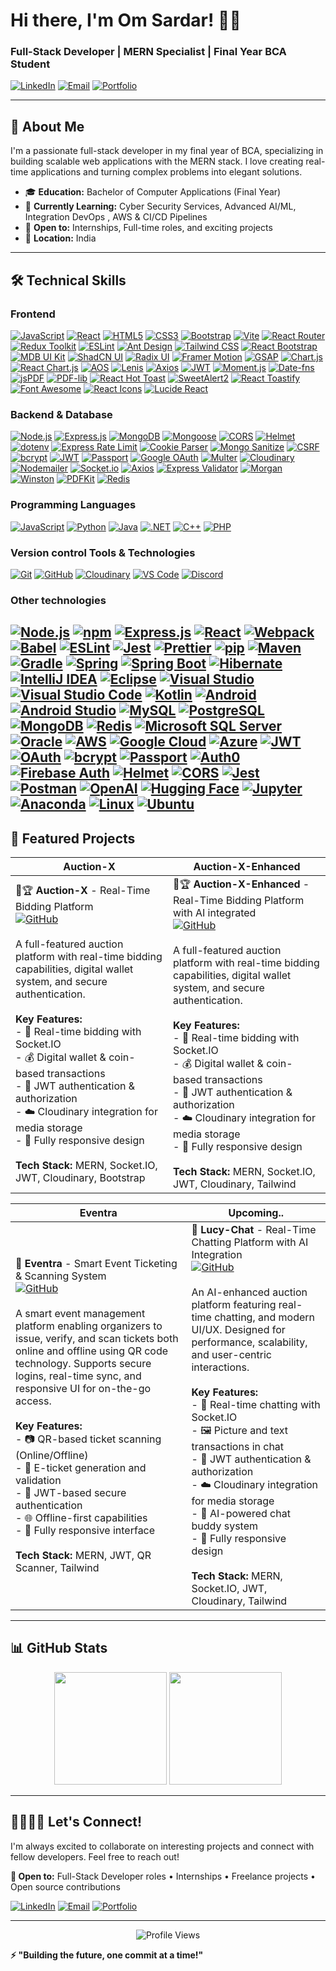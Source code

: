# Hi there, I'm Om Sardar! 👋🏻

### Full-Stack Developer | MERN Specialist | Final Year BCA Student

[![LinkedIn](https://img.shields.io/badge/LinkedIn-0077B5?style=flat&logo=linkedin&logoColor=white)](https://www.linkedin.com/in/om-sardar/)
[![Email](https://img.shields.io/badge/Email-D14836?style=flat&logo=gmail&logoColor=white)](mailto:omsardar14@gmail.com)
[![Portfolio](https://img.shields.io/badge/Portfolio-FF5722?style=flat&logo=google-chrome&logoColor=white)](https://yourportfolio.com)

---

## 🚀 About Me

I'm a passionate full-stack developer in my final year of BCA, specializing in building scalable web applications with the MERN stack. I love creating real-time applications and turning complex problems into elegant solutions.

- 🎓 **Education:** Bachelor of Computer Applications (Final Year)
- 🌱 **Currently Learning:** Cyber Security Services, Advanced AI/ML, Integration DevOps , AWS & CI/CD Pipelines
- 💼 **Open to:** Internships, Full-time roles, and exciting projects
- 📍 **Location:** India

---

## 🛠️ Technical Skills

### **Frontend**
[![JavaScript](https://img.shields.io/badge/JavaScript-F7DF1E?style=flat&logo=javascript&logoColor=black)](https://developer.mozilla.org/en-US/docs/Web/JavaScript) 
[![React](https://img.shields.io/badge/React-20232A?style=flat&logo=react&logoColor=61DAFB)](https://react.dev/)
[![HTML5](https://img.shields.io/badge/HTML5-E34F26?style=flat&logo=html5&logoColor=white)](https://developer.mozilla.org/en-US/docs/Web/HTML)
[![CSS3](https://img.shields.io/badge/CSS3-1572B6?style=flat&logo=css3&logoColor=white)](https://developer.mozilla.org/en-US/docs/Web/CSS)
[![Bootstrap](https://img.shields.io/badge/Bootstrap-563D7C?style=flat&logo=bootstrap&logoColor=white)](https://getbootstrap.com/)
[![Vite](https://img.shields.io/badge/Vite-646CFF?style=flat&logo=vite&logoColor=white)](https://vitejs.dev/)
[![React Router](https://img.shields.io/badge/React_Router-CA4245?style=flat&logo=react-router&logoColor=white)](https://reactrouter.com/)
[![Redux Toolkit](https://img.shields.io/badge/Redux_Toolkit-593D88?style=flat&logo=redux&logoColor=white)](https://redux-toolkit.js.org/)
[![ESLint](https://img.shields.io/badge/ESLint-4B32C3?style=flat&logo=eslint&logoColor=white)](https://eslint.org/)
[![Ant Design](https://img.shields.io/badge/Ant_Design-0170FE?style=flat&logo=ant-design&logoColor=white)](https://ant.design/)
[![Tailwind CSS](https://img.shields.io/badge/Tailwind_CSS-38B2AC?style=flat&logo=tailwind-css&logoColor=white)](https://tailwindcss.com/)
[![React Bootstrap](https://img.shields.io/badge/React_Bootstrap-7952B3?style=flat&logo=bootstrap&logoColor=white)](https://react-bootstrap.github.io/)
[![MDB UI Kit](https://img.shields.io/badge/MDB_UI_Kit-2196F3?style=flat&logo=material-design&logoColor=white)](https://mdbootstrap.com/)
[![ShadCN UI](https://img.shields.io/badge/ShadCN_UI-000000?style=flat&logo=shadcnui&logoColor=white)](https://ui.shadcn.com/)
[![Radix UI](https://img.shields.io/badge/Radix_UI-161618?style=flat&logo=radix-ui&logoColor=white)](https://www.radix-ui.com/)
[![Framer Motion](https://img.shields.io/badge/Framer_Motion-0055FF?style=flat&logo=framer&logoColor=white)](https://www.framer.com/motion/)
[![GSAP](https://img.shields.io/badge/GSAP-88CE02?style=flat&logo=greensock&logoColor=white)](https://greensock.com/gsap/)
[![Chart.js](https://img.shields.io/badge/Chart.js-FF6384?style=flat&logo=chart.js&logoColor=white)](https://www.chartjs.org/)
[![React Chart.js](https://img.shields.io/badge/React_Chart.js-FF6384?style=flat&logo=chart.js&logoColor=white)](https://react-chartjs-2.js.org/)
[![AOS](https://img.shields.io/badge/AOS-4285F4?style=flat&logo=javascript&logoColor=white)](https://michalsnik.github.io/aos/)
[![Lenis](https://img.shields.io/badge/Lenis-000000?style=flat&logo=javascript&logoColor=white)](https://lenis.studiofreight.com/)
[![Axios](https://img.shields.io/badge/Axios-5A29E4?style=flat&logo=axios&logoColor=white)](https://axios-http.com/)
[![JWT](https://img.shields.io/badge/JWT-000000?style=flat&logo=JSON%20web%20tokens&logoColor=white)](https://jwt.io/)
[![Moment.js](https://img.shields.io/badge/Moment.js-2C5aa0?style=flat&logo=moment.js&logoColor=white)](https://momentjs.com/)
[![Date-fns](https://img.shields.io/badge/Date--fns-770C56?style=flat&logo=date-fns&logoColor=white)](https://date-fns.org/)
[![jsPDF](https://img.shields.io/badge/jsPDF-FF5722?style=flat&logo=adobe-acrobat-reader&logoColor=white)](https://github.com/parallax/jsPDF)
[![PDF-lib](https://img.shields.io/badge/PDF--lib-FF5722?style=flat&logo=adobe-acrobat-reader&logoColor=white)](https://pdf-lib.js.org/)
[![React Hot Toast](https://img.shields.io/badge/React_Hot_Toast-FF6B6B?style=flat&logo=react&logoColor=white)](https://react-hot-toast.com/)
[![SweetAlert2](https://img.shields.io/badge/SweetAlert2-3085d6?style=flat&logo=javascript&logoColor=white)](https://sweetalert2.github.io/)
[![React Toastify](https://img.shields.io/badge/React_Toastify-FF6B6B?style=flat&logo=react&logoColor=white)](https://fkhadra.github.io/react-toastify/)
[![Font Awesome](https://img.shields.io/badge/Font_Awesome-339AF0?style=flat&logo=fontawesome&logoColor=white)](https://fontawesome.com/)
[![React Icons](https://img.shields.io/badge/React_Icons-61DAFB?style=flat&logo=react&logoColor=black)](https://react-icons.github.io/react-icons/)
[![Lucide React](https://img.shields.io/badge/Lucide_React-F56565?style=flat&logo=lucide&logoColor=white)](https://lucide.dev/)


### **Backend & Database**

[![Node.js](https://img.shields.io/badge/Node.js-43853D?style=flat&logo=node.js&logoColor=white)](https://nodejs.org/)
[![Express.js](https://img.shields.io/badge/Express.js-404D59?style=flat&logo=express&logoColor=white)](https://expressjs.com/)
[![MongoDB](https://img.shields.io/badge/MongoDB-4EA94B?style=flat&logo=mongodb&logoColor=white)](https://www.mongodb.com/)
[![Mongoose](https://img.shields.io/badge/Mongoose-880000?style=flat&logo=mongoose&logoColor=white)](https://mongoosejs.com/)
[![CORS](https://img.shields.io/badge/CORS-FF6C37?style=flat&logo=javascript&logoColor=white)](https://github.com/expressjs/cors)
[![Helmet](https://img.shields.io/badge/Helmet-000000?style=flat&logo=helmet&logoColor=white)](https://helmetjs.github.io/)
[![dotenv](https://img.shields.io/badge/dotenv-ECD53F?style=flat&logo=dotenv&logoColor=black)](https://github.com/motdotla/dotenv)
[![Express Rate Limit](https://img.shields.io/badge/Rate_Limit-FF6B6B?style=flat&logo=express&logoColor=white)](https://github.com/nfriedly/express-rate-limit)
[![Cookie Parser](https://img.shields.io/badge/Cookie_Parser-8B4513?style=flat&logo=javascript&logoColor=white)](https://github.com/expressjs/cookie-parser)
[![Mongo Sanitize](https://img.shields.io/badge/Mongo_Sanitize-4EA94B?style=flat&logo=mongodb&logoColor=white)](https://github.com/fiznool/express-mongo-sanitize)
[![CSRF](https://img.shields.io/badge/CSRF-DC143C?style=flat&logo=security&logoColor=white)](https://github.com/expressjs/csurf)
[![bcrypt](https://img.shields.io/badge/bcrypt-3178C6?style=flat&logo=npm&logoColor=white)](https://github.com/kelektiv/node.bcrypt.js)
[![JWT](https://img.shields.io/badge/JWT-000000?style=flat&logo=JSON%20web%20tokens&logoColor=white)](https://jwt.io/)
[![Passport](https://img.shields.io/badge/Passport-34E27A?style=flat&logo=passport&logoColor=white)](http://www.passportjs.org/)
[![Google OAuth](https://img.shields.io/badge/Google_OAuth-4285F4?style=flat&logo=google&logoColor=white)](https://developers.google.com/identity/protocols/oauth2)
[![Multer](https://img.shields.io/badge/Multer-FF6600?style=flat&logo=javascript&logoColor=white)](https://github.com/expressjs/multer)
[![Cloudinary](https://img.shields.io/badge/Cloudinary-3448C5?style=flat&logo=cloudinary&logoColor=white)](https://cloudinary.com/)
[![Nodemailer](https://img.shields.io/badge/Nodemailer-339933?style=flat&logo=nodemailer&logoColor=white)](https://nodemailer.com/)
[![Socket.io](https://img.shields.io/badge/Socket.io-010101?style=flat&logo=socket.io&logoColor=white)](https://socket.io/)
[![Axios](https://img.shields.io/badge/Axios-5A29E4?style=flat&logo=axios&logoColor=white)](https://axios-http.com/)
[![Express Validator](https://img.shields.io/badge/Express_Validator-404D59?style=flat&logo=express&logoColor=white)](https://express-validator.github.io/)
[![Morgan](https://img.shields.io/badge/Morgan-000000?style=flat&logo=javascript&logoColor=white)](https://github.com/expressjs/morgan)
[![Winston](https://img.shields.io/badge/Winston-231F20?style=flat&logo=winston&logoColor=white)](https://github.com/winstonjs/winston)
[![PDFKit](https://img.shields.io/badge/PDFKit-FF5722?style=flat&logo=adobe-acrobat-reader&logoColor=white)](https://pdfkit.org/)
[![Redis](https://img.shields.io/badge/Redis-DC382D?style=flat&logo=redis&logoColor=white)](https://redis.io/)

### **Programming Languages**
[![JavaScript](https://img.shields.io/badge/JavaScript-F7DF1E?style=flat&logo=javascript&logoColor=black)](https://developer.mozilla.org/en-US/docs/Web/JavaScript)
[![Python](https://img.shields.io/badge/Python-3776AB?style=flat&logo=python&logoColor=white)](https://www.python.org/)
[![Java](https://img.shields.io/badge/Java-ED8B00?style=flat&logo=openjdk&logoColor=white)](https://www.oracle.com/java/)
[![.NET](https://img.shields.io/badge/.NET-5C2D91?style=flat&logo=.net&logoColor=white)](https://dotnet.microsoft.com/)
[![C++](https://img.shields.io/badge/C++-00599C?style=flat&logo=c%2B%2B&logoColor=white)](https://www.cplusplus.com/)
[![PHP](https://img.shields.io/badge/PHP-777BB4?style=flat&logo=php&logoColor=white)](https://www.php.net/)

### **Version control Tools & Technologies**
[![Git](https://img.shields.io/badge/Git-F05032?style=flat&logo=git&logoColor=white)](https://git-scm.com/)
[![GitHub](https://img.shields.io/badge/GitHub-100000?style=flat&logo=github&logoColor=white)](https://github.com/)
[![Cloudinary](https://img.shields.io/badge/Cloudinary-3448C5?style=flat&logo=cloudinary&logoColor=white)](https://cloudinary.com/)
[![VS Code](https://img.shields.io/badge/VS_Code-0078D4?style=flat&logo=visual%20studio%20code&logoColor=white)](https://code.visualstudio.com/)
[![Discord](https://img.shields.io/badge/Discord-7289DA?style=flat&logo=discord&logoColor=white)](https://discord.com/)

### **Other technologies**
[![Node.js](https://img.shields.io/badge/Node.js-43853D?style=flat&logo=node.js&logoColor=white)](https://nodejs.org/)
[![npm](https://img.shields.io/badge/npm-CB3837?style=flat&logo=npm&logoColor=white)](https://www.npmjs.com/)
[![Express.js](https://img.shields.io/badge/Express.js-404D59?style=flat&logo=express&logoColor=white)](https://expressjs.com/)
[![React](https://img.shields.io/badge/React-20232A?style=flat&logo=react&logoColor=61DAFB)](https://reactjs.org/)
[![Webpack](https://img.shields.io/badge/Webpack-8DD6F9?style=flat&logo=webpack&logoColor=black)](https://webpack.js.org/)
[![Babel](https://img.shields.io/badge/Babel-F9DC3e?style=flat&logo=babel&logoColor=black)](https://babeljs.io/)
[![ESLint](https://img.shields.io/badge/ESLint-4B3263?style=flat&logo=eslint&logoColor=white)](https://eslint.org/)
[![Jest](https://img.shields.io/badge/Jest-323330?style=flat&logo=jest&logoColor=white)](https://jestjs.io/)
[![Prettier](https://img.shields.io/badge/Prettier-F7B93E?style=flat&logo=prettier&logoColor=black)](https://prettier.io/)
[![pip](https://img.shields.io/badge/pip-3776AB?style=flat&logo=python&logoColor=white)](https://pip.pypa.io/)
[![Maven](https://img.shields.io/badge/Apache%20Maven-C71A36?style=flat&logo=Apache%20Maven&logoColor=white)](https://maven.apache.org/)
[![Gradle](https://img.shields.io/badge/Gradle-02303A?style=flat&logo=gradle&logoColor=white)](https://gradle.org/)
[![Spring](https://img.shields.io/badge/Spring-6DB33F?style=flat&logo=spring&logoColor=white)](https://spring.io/)
[![Spring Boot](https://img.shields.io/badge/Spring%20Boot-6DB33F?style=flat&logo=spring-boot&logoColor=white)](https://spring.io/projects/spring-boot)
[![Hibernate](https://img.shields.io/badge/Hibernate-59666C?style=flat&logo=hibernate&logoColor=white)](https://hibernate.org/)
[![IntelliJ IDEA](https://img.shields.io/badge/IntelliJ%20IDEA-000000?style=flat&logo=intellij-idea&logoColor=white)](https://www.jetbrains.com/idea/)
[![Eclipse](https://img.shields.io/badge/Eclipse-2C2255?style=flat&logo=eclipse&logoColor=white)](https://www.eclipse.org/)
[![Visual Studio](https://img.shields.io/badge/Visual%20Studio-5C2D91?style=flat&logo=visual-studio&logoColor=white)](https://visualstudio.microsoft.com/)
[![Visual Studio Code](https://img.shields.io/badge/VS%20Code-0078d7?style=flat&logo=visual-studio-code&logoColor=white)](https://code.visualstudio.com/)
[![Kotlin](https://img.shields.io/badge/Kotlin-0095D5?style=flat&logo=kotlin&logoColor=white)](https://kotlinlang.org/)
[![Android](https://img.shields.io/badge/Android-3DDC84?style=flat&logo=android&logoColor=white)](https://developer.android.com/)
[![Android Studio](https://img.shields.io/badge/Android%20Studio-3DDC84?style=flat&logo=android-studio&logoColor=white)](https://developer.android.com/studio)
[![MySQL](https://img.shields.io/badge/MySQL-4479A1?style=flat&logo=mysql&logoColor=white)](https://www.mysql.com/)
[![PostgreSQL](https://img.shields.io/badge/PostgreSQL-316192?style=flat&logo=postgresql&logoColor=white)](https://www.postgresql.org/)
[![MongoDB](https://img.shields.io/badge/MongoDB-4EA94B?style=flat&logo=mongodb&logoColor=white)](https://www.mongodb.com/)
[![Redis](https://img.shields.io/badge/Redis-DC382D?style=flat&logo=redis&logoColor=white)](https://redis.io/)
[![Microsoft SQL Server](https://img.shields.io/badge/Microsoft%20SQL%20Server-CC2927?style=flat&logo=microsoft-sql-server&logoColor=white)](https://www.microsoft.com/en-us/sql-server)
[![Oracle](https://img.shields.io/badge/Oracle-F80000?style=flat&logo=oracle&logoColor=white)](https://www.oracle.com/database/)
[![AWS](https://img.shields.io/badge/AWS-232F3E?style=flat&logo=amazon-aws&logoColor=white)](https://aws.amazon.com/)
[![Google Cloud](https://img.shields.io/badge/Google%20Cloud-4285F4?style=flat&logo=google-cloud&logoColor=white)](https://cloud.google.com/)
[![Azure](https://img.shields.io/badge/Microsoft%20Azure-0089D0?style=flat&logo=microsoft-azure&logoColor=white)](https://azure.microsoft.com/)
[![JWT](https://img.shields.io/badge/JWT-000000?style=flat&logo=JSON%20web%20tokens&logoColor=white)](https://jwt.io/)
[![OAuth](https://img.shields.io/badge/OAuth-4285F4?style=flat&logo=oauth&logoColor=white)](https://oauth.net/)
[![bcrypt](https://img.shields.io/badge/bcrypt-3178C6?style=flat&logo=npm&logoColor=white)](https://github.com/kelektiv/node.bcrypt.js)
[![Passport](https://img.shields.io/badge/Passport-34E27A?style=flat&logo=passport&logoColor=white)](http://www.passportjs.org/)
[![Auth0](https://img.shields.io/badge/Auth0-EB5424?style=flat&logo=auth0&logoColor=white)](https://auth0.com/)
[![Firebase Auth](https://img.shields.io/badge/Firebase%20Auth-FFCA28?style=flat&logo=firebase&logoColor=black)](https://firebase.google.com/products/auth)
[![Helmet](https://img.shields.io/badge/Helmet-000000?style=flat&logo=helmet&logoColor=white)](https://helmetjs.github.io/)
[![CORS](https://img.shields.io/badge/CORS-FF6C37?style=flat&logo=javascript&logoColor=white)](https://github.com/expressjs/cors)
[![Jest](https://img.shields.io/badge/Jest-323330?style=flat&logo=jest&logoColor=white)](https://jestjs.io/)
[![Postman](https://img.shields.io/badge/Postman-FF6C37?style=flat&logo=postman&logoColor=white)](https://www.postman.com/)
[![OpenAI](https://img.shields.io/badge/OpenAI-412991?style=flat&logo=openai&logoColor=white)](https://openai.com/)
[![Hugging Face](https://img.shields.io/badge/Hugging%20Face-FFD21E?style=flat&logo=huggingface&logoColor=black)](https://huggingface.co/)
[![Jupyter](https://img.shields.io/badge/Jupyter-F37626?style=flat&logo=jupyter&logoColor=white)](https://jupyter.org/)
[![Anaconda](https://img.shields.io/badge/Anaconda-44A833?style=flat&logo=anaconda&logoColor=white)](https://www.anaconda.com/)
[![Linux](https://img.shields.io/badge/Linux-FCC624?style=flat&logo=linux&logoColor=black)](https://www.linux.org/)
[![Ubuntu](https://img.shields.io/badge/Ubuntu-E95420?style=flat&logo=ubuntu&logoColor=white)](https://ubuntu.com/)
---

## 🚀 Featured Projects

| **Auction-X** | **Auction-X-Enhanced** |
|---------------|---------------|
| 🔨🏆 **Auction-X** - Real-Time Bidding Platform<br>[![GitHub](https://img.shields.io/badge/View_Code-181717?style=flat&logo=github)](https://github.com/OM-SARDAR/AUCTION-X-LOCALHOST)<br><br>A full-featured auction platform with real-time bidding capabilities, digital wallet system, and secure authentication.<br><br>**Key Features:**<br>- 🔴 Real-time bidding with Socket.IO<br>- 💰 Digital wallet & coin-based transactions<br>- 🔐 JWT authentication & authorization<br>- ☁️ Cloudinary integration for media storage<br>- 📱 Fully responsive design<br><br>**Tech Stack:** MERN, Socket.IO, JWT, Cloudinary, Bootstrap | 🔨🏆 **Auction-X-Enhanced** - Real-Time Bidding Platform with AI integrated<br>[![GitHub](https://img.shields.io/badge/View_Code-181717?style=flat&logo=github)](https://github.com/OM-SARDAR/AUCTION-X-Enhanced-LOCALHOST)<br><br>A full-featured auction platform with real-time bidding capabilities, digital wallet system, and secure authentication.<br><br>**Key Features:**<br>- 🔴 Real-time bidding with Socket.IO<br>- 💰 Digital wallet & coin-based transactions<br>- 🔐 JWT authentication & authorization<br>- ☁️ Cloudinary integration for media storage<br>- 📱 Fully responsive design<br><br>**Tech Stack:** MERN, Socket.IO, JWT, Cloudinary, Tailwind |

| **Eventra** | **Upcoming..** |
|---------------|---------------|
| 🎑 **Eventra** - Smart Event Ticketing & Scanning System<br>[![GitHub](https://img.shields.io/badge/View_Code-181717?style=flat&logo=github)](https://github.com/OM-SARDAR/EVENTRA-LOCALHOST)<br><br>A smart event management platform enabling organizers to issue, verify, and scan tickets both online and offline using QR code technology. Supports secure logins, real-time sync, and responsive UI for on-the-go access.<br><br>**Key Features:**<br>- 📷 QR-based ticket scanning (Online/Offline)<br>- 🧾 E-ticket generation and validation<br>- 🔐 JWT-based secure authentication<br>- 🌐 Offline-first capabilities<br>- 📱 Fully responsive interface<br><br>**Tech Stack:** MERN, JWT, QR Scanner, Tailwind | 💬 **Lucy-Chat** - Real-Time Chatting Platform with AI Integration<br>[![GitHub](https://img.shields.io/badge/View_Code-181717?style=flat&logo=github)](https://github.com/OM-SARDAR/LUCY-LOCALHOST)<br><br>An AI-enhanced auction platform featuring real-time chatting, and modern UI/UX. Designed for performance, scalability, and user-centric interactions.<br><br>**Key Features:**<br>- 🔴 Real-time chatting with Socket.IO<br>- 🖼 Picture and text transactions in chat<br>- 🔐 JWT authentication & authorization<br>- ☁️ Cloudinary integration for media storage<br>- 🤖 AI-powered chat buddy system<br>- 📱 Fully responsive design<br><br>**Tech Stack:** MERN, Socket.IO, JWT, Cloudinary, Tailwind |

---

## 📊 GitHub Stats

<div align="center">
  <img height="180em" src="https://github-readme-stats.vercel.app/api?username=OM-SARDAR&show_icons=true&theme=radical&include_all_commits=true&count_private=true"/>
  <img height="180em" src="https://github-readme-stats.vercel.app/api/top-langs/?username=OM-SARDAR&layout=compact&theme=radical"/>
</div>

---

## 🫱🏻‍🫲🏻 Let's Connect!

I'm always excited to collaborate on interesting projects and connect with fellow developers. Feel free to reach out!

**💬 Open to:** Full-Stack Developer roles • Internships • Freelance projects • Open source contributions

[![LinkedIn](https://img.shields.io/badge/LinkedIn-Connect-0077B5?style=for-the-badge&logo=linkedin)](https://www.linkedin.com/in/om-sardar/)
[![Email](https://img.shields.io/badge/Email-Contact-D14836?style=for-the-badge&logo=gmail)](mailto:omsardar14@gmail.com)
[![Portfolio](https://img.shields.io/badge/Portfolio-Visit-FF5722?style=for-the-badge&logo=google-chrome)](https://yourportfolio.com)

---

<div align="center">
  <img src="https://komarev.com/ghpvc/?username=OM-SARDAR&label=Profile%20Views&color=0e75b6&style=flat" alt="Profile Views" />
</div>

**⚡ "Building the future, one commit at a time!"**
